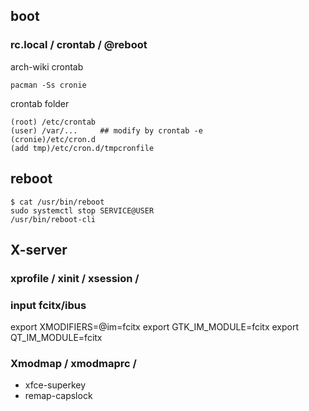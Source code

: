 ## boot

### rc.local / crontab / @reboot
arch-wiki crontab
```
pacman -Ss cronie

```
crontab folder 
```
(root) /etc/crontab
(user) /var/...     ## modify by crontab -e 
(cronie)/etc/cron.d
(add tmp)/etc/cron.d/tmpcronfile
```


## reboot
```
$ cat /usr/bin/reboot
sudo systemctl stop SERVICE@USER
/usr/bin/reboot-cli
```



## X-server

### xprofile / xinit / xsession /  
### input fcitx/ibus
export XMODIFIERS=@im=fcitx
export GTK_IM_MODULE=fcitx
export QT_IM_MODULE=fcitx


### Xmodmap / xmodmaprc / 
- xfce-superkey
- remap-capslock
